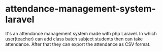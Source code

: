 # attendance-management-system-laravel
It's an attendance management system made with php Laravel. In which user(teacher) can add class batch subject students then can take attendance. After that they can export the attendance as CSV format.
